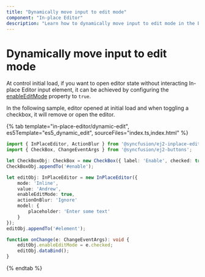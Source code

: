 ```yaml
---
title: "Dynamically move input to edit mode"
component: "In-place Editor"
description: "Learn how to dynamically move input to edit mode in the Essential JS 2 In-place Editor control."
---
```


# Dynamically move input to edit mode

At control initial load, if you want to open editor state without interacting In-place Editor input element, it can be achieved by configuring the [enableEditMode](../../api/inplace-editor/#enableeditmode) property to `true`.

In the following sample, editor opened at initial load and when toggling a checkbox, it will remove or open the editor.

{% tab template="in-place-editor/dynamic-edit", es5Template="es5_dynamic_edit", sourceFiles="index.ts,index.html" %}

```typescript
import { InPlaceEditor, ActionBlur } from '@syncfusion/ej2-inplace-editor';
import { CheckBox, ChangeEventArgs } from '@syncfusion/ej2-buttons';

let CheckBoxObj: CheckBox = new CheckBox({ label: 'Enable', checked: true, change: onChange });
CheckBoxObj.appendTo('#enable');

let editObj: InPlaceEditor = new InPlaceEditor({
    mode: 'Inline',
    value: 'Andrew',
    enableEditMode: true,
    actionOnBlur: 'Ignore'
    model: {
        placeholder: 'Enter some text'
    }
});
editObj.appendTo('#element');

function onChange(e: ChangeEventArgs): void {
    editObj.enableEditMode = e.checked;
    editObj.dataBind();
}
```

{% endtab %}